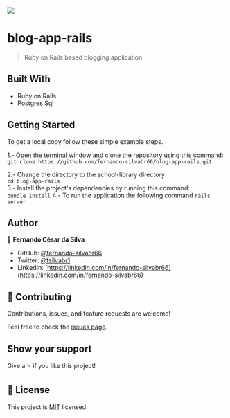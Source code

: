 ![](https://img.shields.io/badge/Microverse-blueviolet)

# blog-app-rails

> Ruby on Rails based blogging application


## Built With

- Ruby on Rails
- Postgres Sql

## Getting Started

To get a local copy follow these simple example steps.  

1.- Open the terminal window and clone the repository using this command:  
`git clone https://github.com/fernando-silvabr66/blog-app-rails.git` 

2.- Change the directory to the school-library directory  
`cd blog-app-rails`  
3.- Install the project's dependencies by running this command:   
`bundle install`
4.- To run the application the following command
`rails server`

## Author

👤 **Fernando César da Silva**

- GitHub: [@fernando-silvabr66](https://github.com/fernando-silvabr66)
- Twitter: [@fsilvabr1](https://twitter.com/fsilvabr1)
- LinkedIn: [https://linkedin.com/in/fernando-silvabr66](https://linkedin.com/in/fernando-silvabr66)   

## 🤝 Contributing

Contributions, issues, and feature requests are welcome!

Feel free to check the [issues page](../../issues/).

## Show your support

Give a ⭐️ if you like this project!

## 📝 License

This project is [MIT](./LICENSE) licensed.

